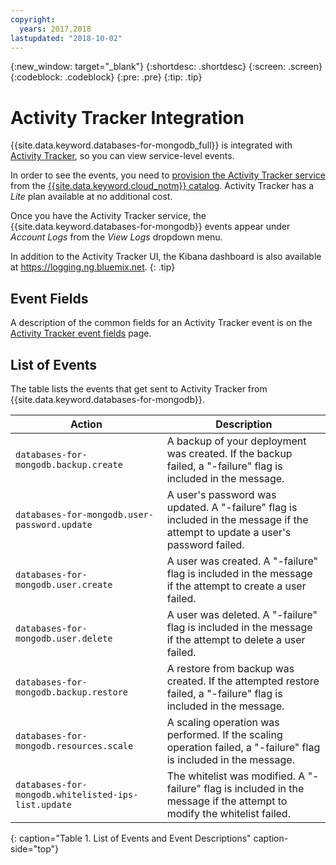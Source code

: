 ```yaml
---
copyright:
  years: 2017,2018
lastupdated: "2018-10-02"
---
```


{:new_window: target="_blank"}
{:shortdesc: .shortdesc}
{:screen: .screen}
{:codeblock: .codeblock}
{:pre: .pre}
{:tip: .tip}

# Activity Tracker Integration

{{site.data.keyword.databases-for-mongodb_full}} is integrated with  [Activity Tracker](https://{DomainName}/docs/services/cloud-activity-tracker/activity_tracker_ov.html#activity_tracker_ov), so you can view service-level events.

In order to see the events, you need to [provision the Activity Tracker service](https://{DomainName}/docs/services/cloud-activity-tracker/how-to/provision.html#provision) from the [{{site.data.keyword.cloud_notm}}  catalog](https://{DomainName}/catalog/services/activity-tracker). Activity Tracker has a _Lite_ plan available at no additional cost.

Once you have the Activity Tracker service, the {{site.data.keyword.databases-for-mongodb}} events appear under _Account Logs_ from the _View Logs_ dropdown menu. 

In addition to the Activity Tracker UI, the Kibana dashboard is also available at https://logging.ng.bluemix.net.
{: .tip}

## Event Fields
A description of the common fields for an Activity Tracker event is on the [Activity Tracker event fields](https://{DomainName}/docs/services/cloud-activity-tracker/at_event.html#at_event) page.

## List of Events

The table lists the events that get sent to Activity Tracker from {{site.data.keyword.databases-for-mongodb}}.

Action|Description
-------|-------
`databases-for-mongodb.backup.create`|A backup of your deployment was created. If the backup failed, a "-failure" flag is included in the message.
`databases-for-mongodb.user-password.update`|A user's password was updated. A "-failure" flag is included in the message if the attempt to update a user's password failed.
`databases-for-mongodb.user.create`|A user was created. A "-failure" flag is included in the message if the attempt to create a user failed.
`databases-for-mongodb.user.delete`|A user was deleted. A "-failure" flag is included in the message if the attempt to delete a user failed.
`databases-for-mongodb.backup.restore`|A restore from backup was created. If the attempted restore failed, a "-failure" flag is included in the message.
`databases-for-mongodb.resources.scale`|A scaling operation was performed. If the scaling operation failed, a "-failure" flag is included in the message.
`databases-for-mongodb.whitelisted-ips-list.update`|The whitelist was modified. A "-failure" flag is included in the message if the attempt to modify the whitelist failed.
{: caption="Table 1. List of Events and Event Descriptions" caption-side="top"}

